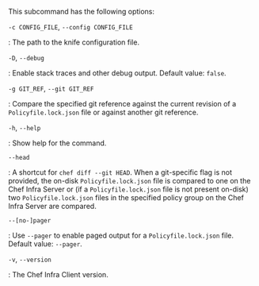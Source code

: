 This subcommand has the following options:

`-c CONFIG_FILE`, `--config CONFIG_FILE`

:   The path to the knife configuration file.

`-D`, `--debug`

:   Enable stack traces and other debug output. Default value: `false`.

`-g GIT_REF`, `--git GIT_REF`

:   Compare the specified git reference against the current revision of
    a `Policyfile.lock.json` file or against another git reference.

`-h`, `--help`

:   Show help for the command.

`--head`

:   A shortcut for `chef diff --git HEAD`. When a git-specific flag is
    not provided, the on-disk `Policyfile.lock.json` file is compared to
    one on the Chef Infra Server or (if a `Policyfile.lock.json` file is
    not present on-disk) two `Policyfile.lock.json` files in the
    specified policy group on the Chef Infra Server are compared.

`--[no-]pager`

:   Use `--pager` to enable paged output for a `Policyfile.lock.json`
    file. Default value: `--pager`.

`-v`, `--version`

:   The Chef Infra Client version.